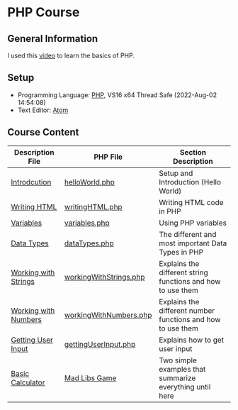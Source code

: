 # PHP Course #

## General Information ##
I used this [video](https://www.youtube.com/watch?v=OK_JCtrrv-c) to learn the basics of PHP.

## Setup ##
- Programming Language: [PHP](https://windows.php.net/download#php-8.1), VS16 x64 Thread Safe (2022-Aug-02 14:54:08)
- Text Editor: [Atom](https://atom.io/)

## Course Content ##
| Description File | PHP File | Section Description |
| ----------- | ----------- | ----------- |
| [Introdcution](https://github.com/dastal/Tutorials/tree/main/php_Course/documents/introduction.md) | [helloWorld.php](https://github.com/dastal/Tutorials/tree/main/php_Course/www/helloWorld.php) | Setup and Introduction (Hello World) |
| [Writing HTML](https://github.com/dastal/Tutorials/tree/main/php_Course/documents/writingHTML.md) | [writingHTML.php](https://github.com/dastal/Tutorials/tree/main/php_Course/www/writingHTML.php) | Writing HTML code in PHP |
| [Variables](https://github.com/dastal/Tutorials/tree/main/php_Course/documents/variables.md) | [variables.php](https://github.com/dastal/Tutorials/tree/main/php_Course/www/variables.php) | Using PHP variables |
| [Data Types](https://github.com/dastal/Tutorials/tree/main/php_Course/documents/dataTypes.md) | [dataTypes.php](https://github.com/dastal/Tutorials/tree/main/php_Course/www/dataTypes.php) | The different and most important Data Types in PHP |
| [Working with Strings](https://github.com/dastal/Tutorials/tree/main/php_Course/documents/workingWithStrings.md) | [workingWithStrings.php](https://github.com/dastal/Tutorials/tree/main/php_Course/www/workingWithStrings.php) | Explains the different string functions and how to use them |
| [Working with Numbers](https://github.com/dastal/Tutorials/tree/main/php_Course/documents/workingWithNumbers.md) | [workingWithNumbers.php](https://github.com/dastal/Tutorials/tree/main/php_Course/www/workingWithSNumbers.php) | Explains the different number functions and how to use them |
| [Getting User Input](https://github.com/dastal/Tutorials/tree/main/php_Course/documents/gettingUserInput.md) | [gettingUserInput.php](https://github.com/dastal/Tutorials/tree/main/php_Course/www/gettingUserInput.php) | Explains how to get user input |
| [Basic Calculator](https://github.com/dastal/Tutorials/tree/main/php_Course/www/basicCalculator.php) | [Mad Libs Game](https://github.com/dastal/Tutorials/tree/main/php_Course/www/madLibs.php) | Two simple examples that summarize everything until here |

